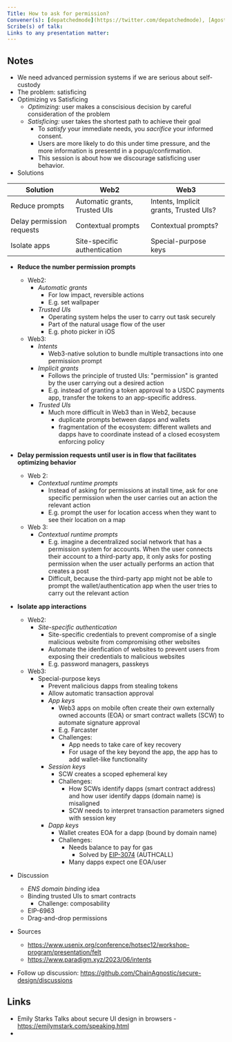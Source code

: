 ```yaml
---
Title: How to ask for permission?
Convener(s): [depatchedmode](https://twitter.com/depatchedmode), [Agost Biro](https://www.agostbiro.net/#contact)
Scribe(s) of talk:
Links to any presentation matter:
---
```


## Notes

- We need advanced permission systems if we are serious about self-custody
- The problem: satisficing
- Optimizing vs Satisficing
    - *Optimizing:* user makes a conscisious decision by careful consideration of the problem
    - *Satisficing:* user takes the shortest path to achieve their goal
        - To *satisfy* your immediate needs, you *sacrifice* your informed consent.
        - Users are more likely to do this under time pressure, and the more information is presentd in a popup/confirmation.
        - This session is about how we discourage satisficing user behavior.
- Solutions



| Solution | Web2 | Web3 |
| -------- | -------- | -------- |
| Reduce prompts     | Automatic grants, Trusted UIs     | Intents, Implicit grants, Trusted UIs?     |
| Delay permission requests     | Contextual prompts     | Contextual prompts?     | 
| Isolate apps | Site-specific authentication | Special-purpose keys |



- **Reduce the number permission prompts**
    - Web2:
        - *Automatic grants* 
            - For low impact, reversible actions 
            - E.g. set wallpaper
        - *Trusted UIs*
            - Operating system helps the user to carry out task securely
            - Part of the natural usage flow of the user
            - E.g. photo picker in iOS
    - Web3:
        - *Intents*
            - Web3-native solution to bundle multiple transactions into one permission prompt
        - *Implicit grants*
            - Follows the principle of trusted UIs: "permission" is granted by the user carrying out a desired action
            - E.g. instead of granting a token approval to a USDC payments app, transfer the tokens to an app-specific address.
        - *Trusted UIs*
            - Much more difficult in Web3 than in Web2, because
                - duplicate prompts between dapps and wallets
                - fragmentation of the ecosystem: different wallets and dapps have to coordinate instead of a closed ecosystem enforcing policy

- **Delay permission requests until user is in flow that facilitates optimizing behavior**
    - Web 2:
        - *Contextual runtime prompts*
            - Instead of asking for permissions at install time, ask for one specific permission when the user carries out an action the relevant action
            - E.g. prompt the user for location access when they want to see their location on a map
    - Web 3:
        - *Contextual runtime prompts*
            - E.g. imagine a decentralized social network that has a permission system for accounts. When the user connects their account to a third-party app, it only asks for posting permission when the user actually performs an action that creates a post
            - Difficult, because the third-party app might not be able to prompt the wallet/authentication app when the user tries to carry out the relevant action
- **Isolate app interactions**
    - Web2:
        - *Site-specific authentication*
            - Site-specific credentials to prevent compromise of a single malicious website from compromising other websites
            - Automate the idenfication of websites to prevent users from exposing their credentials to malicious websites
            - E.g. password managers, passkeys
    - Web3:
        - Special-purpose keys
            - Prevent malicious dapps from stealing tokens
            - Allow automatic transaction approval
            - *App keys*
                - Web3 apps on mobile often create their own externally owned accounts (EOA) or smart contract wallets (SCW) to automate signature approval
                - E.g. Farcaster
                - Challenges:
                    - App needs to take care of key recovery
                    - For usage of the key beyond the app, the app has to add wallet-like functionality
            - *Session keys*
                - SCW creates a scoped ephemeral key
                - Challenges:
                    - How SCWs identify dapps (smart contract address) and how user identify dapps (domain name) is misaligned
                    - SCW needs to interpret transaction parameters signed with session key
            - *Dapp keys*
                - Wallet creates EOA for a dapp (bound by domain name)
                - Challenges:
                    - Needs balance to pay for gas
                        - Solved by [EIP-3074](https://eips.ethereum.org/EIPS/eip-3074) (AUTHCALL)
                    - Many dapps expect one EOA/user
- Discussion
    - *ENS domain binding* idea
    - Binding trusted UIs to smart contracts
        - Challenge: composability
    - EIP-6963
    - Drag-and-drop permissions

- Sources
    - https://www.usenix.org/conference/hotsec12/workshop-program/presentation/felt
    - https://www.paradigm.xyz/2023/06/intents

- Follow up discussion: https://github.com/ChainAgnostic/secure-design/discussions

## Links


- Emily Starks Talks about secure UI design in browsers - https://emilymstark.com/speaking.html
- 